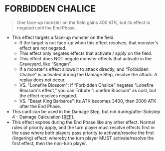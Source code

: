 
# FORBIDDEN CHALICE  
> One face-up monster on the field gains 400 ATK, but its effect is negated until the End Phase.

*   This effect targets a face-up monster on the field.
    *   If the target is not face-up when this effect resolves, that monster's effect are not negated.
    *   This effect only negates effects that activate / apply on the field.
    *   This effect does NOT negate monster effects that activate in the Graveyard, like “Sangan”.
    *   If a monster's effect allows it to attack directly, and “Forbidden Chalice” is activated during the Damage Step, resolve the attack. A replay does not occur.
    *   VS. "Lonefire Blossom": If “Forbidden Chalice” negates "Lonefire Blossom's effect,” you can Tribute “Lonefire Blossom” as cost, but the effect resolves negated.
    *   VS. "Beast King Barbaros”: its ATK becomes 3400, then 3000 ATK after the End Phase.
*   This card can be used in the Damage Step, but not during/after Substep 4 - Damage Calculation \[[REF](https://yugipedia.com/wiki/Card_Rulings:Forbidden_Chalice)\].
*   This effect expires during the End Phase like any other effect. Normal rules of priority apply, and the turn player must resolve effects first in the case where both players pass priority to activate/resolve the first (lingering) effect; whereby the turn player MUST activate/resolve the first effect, then the non-turn player.

  